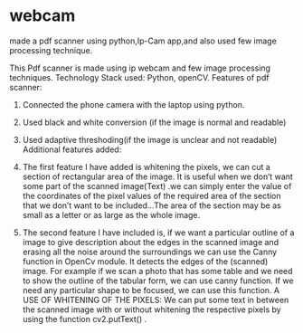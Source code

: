# webcam

made a pdf scanner using python,Ip-Cam app,and also used few image processing technique.

This Pdf scanner is made using ip webcam and few  image processing techniques. Technology Stack used: Python, openCV.
Features of pdf scanner:
1. Connected the phone camera with the laptop using python.
2. Used black and white conversion (if the image is normal and readable)
3. Used adaptive threshoding(if the image is unclear and not readable)
Additional features added:
1. The first feature I have added is whitening the pixels, we can cut a section of rectangular area of the image.
It is useful  when we don’t want some part of the scanned image(Text) .we can simply enter the value of the coordinates of the pixel values of the required  area of the section that we don’t want to be included…The area of the section may be as small as a letter or as large as the whole image.  

2.   The second feature I have included is, if we want a particular outline of a image to give description about the edges in the scanned image and erasing all the noise around the surroundings we can use the Canny function in OpenCv module. It detects the edges of the (scanned) image.
For example if we scan a photo that has some table and we need to show the outline of the tabular form, we can use canny function.
 If we need any particular shape to be focused, we can use this function.
           A USE OF WHITENING OF THE PIXELS:   We can put some text in between the scanned image with or without whitening the respective pixels by using  the function cv2.putText() .  
